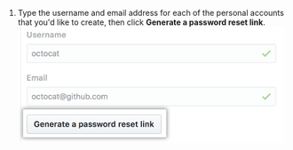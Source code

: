 1. Type the username and email address for each of the personal accounts that you'd like to create, then click **Generate a password reset link**.
![Generate a password reset link button](/assets/images/enterprise/site-admin-settings/generate-password-reset-link-button.png)

